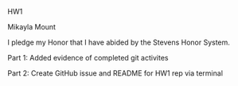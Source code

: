 HW1

Mikayla Mount

I pledge my Honor that I have abided by the Stevens Honor System.

Part 1: Added evidence of completed git activites

Part 2: Create GitHub issue and README for HW1 rep via terminal

